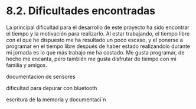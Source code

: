 # 8.2. Dificultades encontradas

La principal dificultad para el desarrollo de este proyecto ha sido encontrar el tiempo y la motivación para realizarlo. Al estar trabajando, el tiempo libre con el que he dispuesto me ha resultado un poco escaso, y el ponerse a programar en el tiempo libre después de haber estado realizandolo durante mi jornada es lo que más trabajo me ha costado. Me gusta programar, de hecho me encanta, pero también me gusta disfrutar de tiempo con mi familia y amigos.

documentacion de sensores

dificultad para depurar con bluetooth

escritura de la memoria y documentaci´n